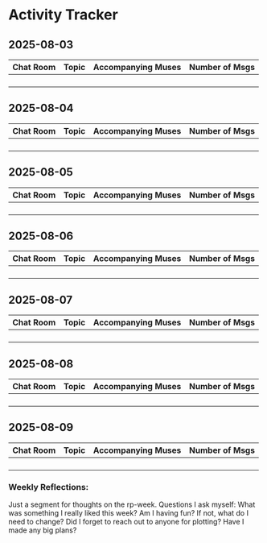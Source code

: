 # Activity Tracker
## 2025-08-03

| Chat Room | Topic | Accompanying Muses | Number of Msgs |
| --------- | ----- | ------------------ | -------------- |
|           |       |                    |                |
|           |       |                    |                |
|           |       |                    |                |
|           |       |                    |                |

## 2025-08-04

| Chat Room | Topic | Accompanying Muses | Number of Msgs |
| --------- | ----- | ------------------ | -------------- |
|           |       |                    |                |
|           |       |                    |                |
|           |       |                    |                |
|           |       |                    |                |


## 2025-08-05

| Chat Room | Topic | Accompanying Muses | Number of Msgs |
| --------- | ----- | ------------------ | -------------- |
|           |       |                    |                |
|           |       |                    |                |
|           |       |                    |                |
|           |       |                    |                |

## 2025-08-06

| Chat Room | Topic | Accompanying Muses | Number of Msgs |
| --------- | ----- | ------------------ | -------------- |
|           |       |                    |                |
|           |       |                    |                |
|           |       |                    |                |
|           |       |                    |                |

## 2025-08-07

| Chat Room | Topic | Accompanying Muses | Number of Msgs |
| --------- | ----- | ------------------ | -------------- |
|           |       |                    |                |
|           |       |                    |                |
|           |       |                    |                |
|           |       |                    |                |

## 2025-08-08

| Chat Room | Topic | Accompanying Muses | Number of Msgs |
| --------- | ----- | ------------------ | -------------- |
|           |       |                    |                |
|           |       |                    |                |
|           |       |                    |                |
|           |       |                    |                |

## 2025-08-09

| Chat Room | Topic | Accompanying Muses | Number of Msgs |
| --------- | ----- | ------------------ | -------------- |
|           |       |                    |                |
|           |       |                    |                |
|           |       |                    |                |
|           |       |                    |                |


### Weekly Reflections: 

Just a segment for thoughts on the rp-week. Questions I ask myself: What was something I really liked this week? Am I having fun? If not, what do I need to change? Did I forget to reach out to anyone for plotting? Have I made any big plans? 


